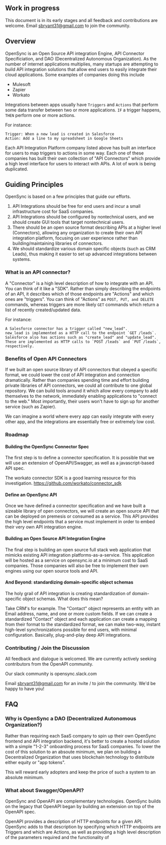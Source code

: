 ## Work in progress
This document is in its early stages and all feedback and contributions are welcome. Email sbryant31@gmail.com to join the community.

## Overview

OpenSync is an Open Source API integration Engine, API Connector Specificiation, and DAO (Decentralized Autonomous Organization). As the number of internet applications multiplies,
many startups are attempting to build API integration solutions that allow end users to easily integrate their cloud applications. Some examples of companies doing this include

* Mulesoft
* Zapier
* Workato

Integrations between apps usually have `Triggers` and `Actions` that perform some data transfer between two or more applications. `IF` a trigger happens, `THEN` perform one or more actions.

For instance:

```
Trigger: When a new lead is created in Salesforce
Action: Add a line to my spreadsheet in Google Sheets
```

Each API Integration Platform company listed above has built an interface for users to map triggers to actions in some way. Each one of these companies has built their own collection of "API Connectors" which provide a high level interface for users to interact with APIs. A lot of work is being duplicated.

## Guiding Principles
OpenSync is based on a few principles that guide our efforts.

1. API Integrations should be free for end users and incur a small infrastructure cost for SaaS companies.
2. API Integrations should be configured by nontechnical users, and we should create GUI tools that target nontechnical users.
3. There should be an open source format describing APIs at a higher level (Connectors), allowing any organization to create their own API integration platform, focusing on user experience rather than building/maintaining libraries of connectors.
4. We should standardize various domain specific objects (such as CRM Leads), thus making it easier to set up advanced integrations between systems.

### What is an API connector?

A "Connector" is a high level description of how to integrate with an API. You can think of it like a "SDK". Rather than simply describing the endpoints of an API, it describes which of those endpoints
are "Actions" and which ones are "triggers". You can think of "Actions" as `POST, PUT, and DELETE` commands, whereas triggers are more likely `GET` commands which return a list of recently created/updated data.

For instance:
```
A Salesforce connector has a trigger called "new_lead".
new_lead is implemented as a HTTP call to the endpoint `GET /leads`.
Salesforce also has actions such as "create_lead" and "update_lead".
These are implemented as HTTP calls to `POST /leads` and `PUT /leads`, respectively.
```

### Benefits of Open API Connectors

If we built an open source library of API connectors that obeyed a specific format, we could lower the cost of API integration and connection dramatically. Rather than companies
spending time and effort building private libraries of API connectors, we could all contribute to one global repository. We can build tools around it which allow every company to
add themselves to the network, immediately enabling applications to "connect to the web." Most importantly, their users won't have to sign up for another service (such as Zapier).

We can imagine a world where every app can easily integrate with every other app, and the integrations are essentially free or extremely low cost.

### Roadmap

#### Building the OpenSync Connector Spec
The first step is to define a connector specification. It is possible that we will use an extension of OpenAPI/Swagger, as well as a javascript-based API spec.

The workato connector SDK is a good learning resource for this investigation.
https://github.com/workato/connector_sdk

#### Define an OpenSync API
Once we have defined a connector specification and we have built a sizeable library of open connectors, we will create an open source API that can be deployed on premesis or consumed as a service. This API provides the high level endpoints that a service must implement in order to embed their very own API integration engine.

#### Building an Open Source API Integration Engine
The final step is building an open source full stack web application that mimicks existing API integration platforms-as-a-service. This application will be hosted as a service on opensync.io at a minimum
cost to SaaS companies. Those companies will also be free to implement their own engines using our open source tools and API.

#### And Beyond: standardizing domain-specific object schemas
The holy grail of API integration is creating standardization of domain-specific object schemas. What does this mean?

Take CRM's for example. The "Contact" object represents an entity with an Email address, name, and one or more custom fields. If we can create a standardized "Contact" object and each application can create a mapping from their format to the standardized format, we can make two-way, instant high-level synchronizations possible for end users, with minimal configuration. Basically, plug-and-play deep API integrations.

### Contributing / Join the Discussion
All feedback and dialogue is welcomed. We are currently actively seeking contributors from the OpenAPI community.

Our slack community is opensync.slack.com

Email sbryant31@gmail.com for an invite / to join the community. We'd be happy to have you!

## FAQ

### Why is OpenSync a DAO (Decentralized Autonomous Organization?)
Rather than requiring each SaaS company to spin up their own OpenSync frontend and API integration backend, it's better to create a hosted solution with a simple "1-2-3" onboarding process for SaaS
companies. To lower the cost of this solution to an absoute minimum, we plan on building a Decentralized Organization that uses blockchain technology to distribute either equity or "app tokens".

This will reward early adopters and keep the price of such a system to an absolute minimum.

### What about Swagger/OpenAPI?

OpenSync and OpenAPI are complementary technologies. OpenSync builds on the legacy that OpenAPI began by building an extension on top of the OpenAPI spec.

OpenAPI provides a description of HTTP endpoints for a given API. OpenSync adds to that description by specifying which HTTP endpoints are Triggers and which are Actions, as well as providing
a high level description of the parameters required and the functionality of
